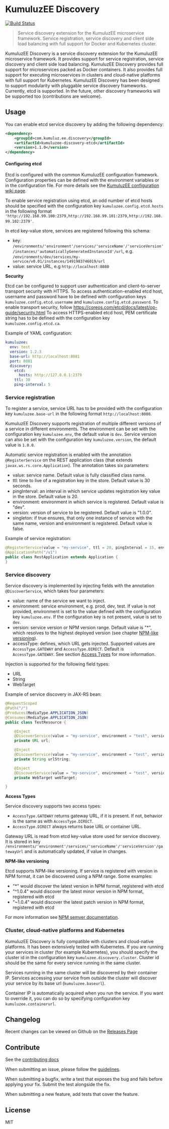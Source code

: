 # KumuluzEE Discovery
[![Build Status](https://img.shields.io/travis/kumuluz/kumuluzee-discovery/master.svg?style=flat)](https://travis-ci.org/kumuluz/kumuluzee-discovery)

> Service discovery extension for the KumuluzEE microservice framework. Service registration, service discovery and client side load balancing with full support for Docker and Kubernetes cluster.

KumuluzEE Discovery is a service discovery extension for the KumuluzEE microservice framework. It provides support for service registration, service discovery and client side load balancing.
KumuluzEE Discovery provides full support for microservices packed as Docker containers. It also provides full support for executing microservices in clusters and cloud-native platforms with full support for Kubernetes. 
KumuluzEE Discovery has been designed to support modularity with pluggable service discovery frameworks. Currently, etcd is supported. In the future, other discovery frameworks will be supported too (contributions are welcome).

## Usage

You can enable etcd service discovery by adding the following dependency:
```xml
<dependency>
    <groupId>com.kumuluz.ee.discovery</groupId>
    <artifactId>kumuluzee-discovery-etcd</artifactId>
    <version>1.1.0</version>
</dependency>
```

#### Configuring etcd 

Etcd is configured with the common KumuluzEE configuration framework. Configuration properties can be defined with the environment variables or in the configuration file. For more details see the 
[KumuluzEE configuration wiki page](https://github.com/kumuluz/kumuluzee/wiki/Configuration).

To enable service registration using etcd, an odd number of etcd hosts should be specified with the configuration key `kumuluzee.config.etcd.hosts` in the following format
`'http://192.168.99.100:2379,http://192.168.99.101:2379,http://192.168.99.102:2379'`.

In etcd key-value store, services are registered following this schema:
- key: `/environments/'environment'/services/'serviceName'/'serviceVersion'/instances/'automaticallyGeneratedInstanceId'/url`, 
e.g. `/environments/dev/services/my-service/v0.01/instances/1491983746019/url`
- value: service URL, e.g `http://localhost:8080`

**Security**

Etcd can be configured to support user authentication and client-to-server transport security with HTTPS. To access 
authentication-enabled etcd host, username and password have to be defined with configuration keys 
`kumuluzee.config.etcd.username` and `kumuluzee.config.etcd.password`. To enable transport security, follow 
https://coreos.com/etcd/docs/latest/op-guide/security.html 
To access HTTPS-enabled etcd host, PEM certificate string has to be defined with the configuration key `kumuluzee.config.etcd.ca`.

Example of YAML configuration:

```yaml
kumuluzee:
  env: test
  version: 1.2.3
  base-url: http://localhost:8081
  port: 8081
  discovery:
    etcd:
      hosts: http://127.0.0.1:2379
    ttl: 30
    ping-interval: 5
```

### Service registration

To register a service, service URL has to be provided with the configuration key `kumuluzee.base-url` in the following format 
`http://localhost:8080`. 

KumuluzEE Discovery supports registration of multiple different versions of a service in different environments. The environment can be set with 
the configuration key `kumuluzee.env`, the default value is `dev`. Service version can also be set with the configuration key 
`kumuluzee.version`, the default value is `1.0.0`.

Automatic service registration is enabled with the annotation `@RegisterService` on the REST application class (that extends 
`javax.ws.rs.core.Application`). The annotation takes six parameters:

- value: service name. Default value is fully classified class name.
- ttl: time to live of a registration key in the store. Default value is 30 seconds.
- pingInterval: an interval in which service updates registration key value in the store. Default value is 20.
- environment: environment in which service is registered. Default value is "dev".
- version: version of service to be registered. Default value is "1.0.0".
- singleton: if true ensures, that only one instance of service with the same name, version and environment is
registered. Default value is false.

Example of service registration:
```java
@RegisterService(value = "my-service", ttl = 20, pingInterval = 15, environment = "test", version = "1.0.0", singleton = false)
@ApplicationPath("/v1")
public class RestApplication extends Application {
}
```

### Service discovery

Service discovery is implemented by injecting fields with the annotation `@DiscoverService`, which takes four parameters:

- value: name of the service we want to inject.
- environment: service environment, e.g. prod, dev, test. If value is not provided, environment is set to the value 
defined with the configuration key `kumuluzee.env`. If the configuration key is not present, value is set to `dev`.
- version: service version or NPM version range. Default value is "*", which resolves to the highest deployed 
version (see chapter [NPM-like versioning](#npm-versioning)).
- accessType: defines, which URL gets injected. Supported values are `AccessType.GATEWAY` and `AccessType.DIRECT`.
Default is `AccessType.GATEWAY`. See section [Access Types](#access-types) for more information.

Injection is supported for the following field types:

- URL
- String
- WebTarget

Example of service discovery in JAX-RS bean:
```java
@RequestScoped
@Path("/")
@Produces(MediaType.APPLICATION_JSON)
@Consumes(MediaType.APPLICATION_JSON)
public class TestResource {

    @Inject
    @DiscoverService(value = "my-service", environment = "test", version = "1.0.0")
    private URL url;

    @Inject
    @DiscoverService(value = "my-service", environment = "test", version = "1.0.0")
    private String urlString;

    @Inject
    @DiscoverService(value = "my-service", environment = "test", version = "1.0.0")
    private WebTarget webTarget;

}
```

**<a name="access-types"></a>Access Types**

Service discovery supports two access types:
- `AccessType.GATEWAY` returns gateway URL, if it is present. If not, behavior is the same as with `AccessType.DIRECT`.
- `AccessType.DIRECT` always returns base URL or container URL.

Gateway URL is read from etcd key-value store used for service discovery. It is stored in key 
`/environments/'environment'/services/'serviceName'/'serviceVersion'/gatewayUrl` and is automatically updated, if 
value in changes.

**<a name="npm-versioning"></a>NPM-like versioning**

Etcd supports NPM-like versioning. If service is registered with version in
NPM format, it can be discovered using a NPM range.
Some examples:

- "*" would discover the latest version in NPM format, registered with etcd
- "^1.0.4" would discover the latest minor version in NPM format, registered with etcd
- "~1.0.4" would discover the latest patch version in NPM format, registered with etcd


For more information see [NPM semver documentation](http://docs.npmjs.com/misc/semver).

### Cluster, cloud-native platforms and Kubernetes

KumuluzEE Discovery is fully compatible with clusters and cloud-native platforms. It has been extensively tested with Kubernetes.
If you are running your services in cluster (for example Kubernetes), you should specify the cluster id in the
configuration key `kumuluzee.discovery.cluster`. Cluster id should be the same for every service running in the same
cluster.

Services running in the same cluster will be discovered by their container IP. Services accessing your service from
outside the cluster will discover your service by its base url (`kumuluzee.baseurl`).

Container IP is automatically acquired when you run the service.
If you want to override it, you can do so by specifying configuration key `kumuluzee.containerurl`.

## Changelog

Recent changes can be viewed on Github on the [Releases Page](https://github.com/kumuluz/kumuluzee/releases)

## Contribute

See the [contributing docs](https://github.com/kumuluz/kumuluzee-discovery/blob/master/CONTRIBUTING.md)

When submitting an issue, please follow the 
[guidelines](https://github.com/kumuluz/kumuluzee-discovery/blob/master/CONTRIBUTING.md#bugs).

When submitting a bugfix, write a test that exposes the bug and fails before applying your fix. Submit the test alongside the fix.

When submitting a new feature, add tests that cover the feature.

## License

MIT
